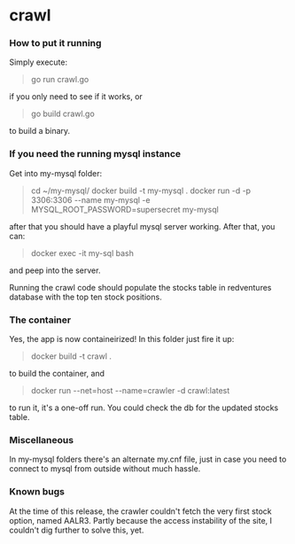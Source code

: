 # crawl

### How to put it running

Simply execute:

>go run crawl.go

if you only need to see if it works, or

>go build crawl.go

to build a binary.


### If you need the running mysql instance
Get into my-mysql folder:

>cd ~/my-mysql/
>docker build -t my-mysql .
>docker run -d -p 3306:3306 --name my-mysql -e MYSQL_ROOT_PASSWORD=supersecret my-mysql

after that you should have a playful mysql server working. After that, you can:

>docker exec -it my-sql bash

and peep into the server.

Running the crawl code should populate the stocks table in redventures database with the top ten stock positions.

### The container
Yes, the app is now containeirized!
In this folder just fire it up:

>docker build -t crawl .

to build the container, and

>docker run --net=host --name=crawler -d crawl:latest

to run it, it's a one-off run. You could check the db for the updated stocks table.

### Miscellaneous
In my-mysql folders there's an alternate my.cnf file, just in case you need to connect
to mysql from outside without much hassle.

### Known bugs
At the time of this release, the crawler couldn't fetch the very first stock option, named AALR3.
Partly because the access instability of the site, I couldn't dig further to solve this, yet.
